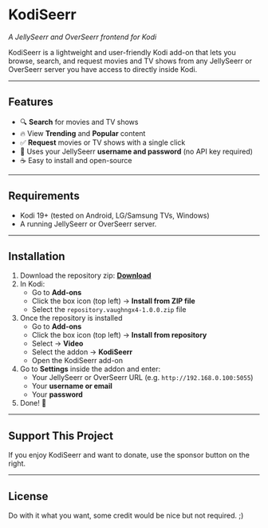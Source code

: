# KodiSeerr

*A JellySeerr and OverSeerr frontend for Kodi*

KodiSeerr is a lightweight and user-friendly Kodi add-on that lets you browse, search, and request movies and TV shows from any JellySeerr or OverSeerr server you have access to directly inside Kodi.

---

## Features

- 🔍 **Search** for movies and TV shows
- 🔥 View **Trending** and **Popular** content
- ✅ **Request** movies or TV shows with a single click
- 🔐 Uses your JellySeerr **username and password** (no API key required)
- ☕ Easy to install and open-source

---

## Requirements

- Kodi 19+ (tested on Android, LG/Samsung TVs, Windows)
- A running JellySeerr or OverSeerr server.

---

## Installation

1. Download the repository zip: [**Download**](https://vaughngx4.github.io/kodi.repo/repository.vaughngx4/repository.vaughngx4-1.0.0.zip)
2. In Kodi:
   - Go to **Add-ons**
   - Click the box icon (top left) → **Install from ZIP file**
   - Select the `repository.vaughngx4-1.0.0.zip` file
3. Once the repository is installed
   - Go to **Add-ons**
   - Click the box icon (top left) → **Install from repository**
   - Select → **Video**
   - Select the addon → **KodiSeerr**
   - Open the KodiSeerr add-on
4. Go to **Settings** inside the addon and enter:
   - Your JellySeerr or OverSeerr URL (e.g. `http://192.168.0.100:5055`)
   - Your **username or email**
   - Your **password**
5. Done! 🎉

---

## Support This Project

If you enjoy KodiSeerr and want to donate, use the sponsor button on the right.

---

## License

Do with it what you want, some credit would be nice but not required. ;)

